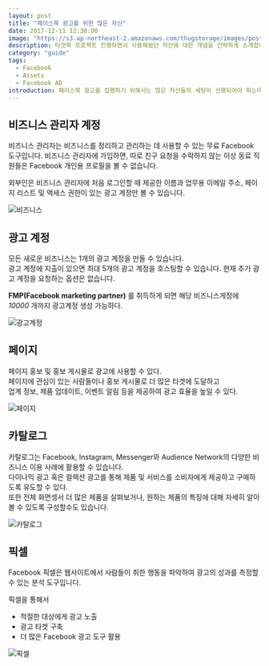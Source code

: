 ```yaml
---
layout: post
title: "페이스북 광고를 위한 많은 자산"
date: 2017-12-11 12:30:00
image: "https://s3.ap-northeast-2.amazonaws.com/thugstorage/images/postcover/facebookadcover.jpg"
description: 타겟북 프로젝트 진행하면서 사용해봤던 자산에 대한 개념을 간략하게 소개합니다.
category: "guide"
tags:
  - Facebook
  - Assets
  - Facebook AD
introduction: 페이스북 광고를 집행하기 위해서는 많은 자산들의 세팅이 선행되어야 하는데...
---
```


## 비즈니스 관리자 계정

비즈니스 관리자는 비즈니스를 정리하고 관리하는 데 사용할 수 있는 무료 Facebook 도구입니다. 비즈니스 관리자에 가입하면, 따로 친구 요청을 수락하지 않는 이상 동료 직원들은 Facebook 개인용 프로필을 볼 수 없습니다.

외부인은 비즈니스 관리자에 처음 로그인할 때 제공한 이름과 업무용 이메일 주소, 페이지 리스트 및 액세스 권한이 있는 광고 계정만 볼 수 있습니다.

![비즈니스](https://s3.ap-northeast-2.amazonaws.com/thugstorage/images/post/asset_business.png "비즈니스")

## 광고 계정

모든 새로운 비즈니스는 1개의 광고 계정을 만들 수 있습니다.<br />
광고 계정에 지출이 있으면 최대 5개의 광고 계정을 호스팅할 수 있습니다. 현재 추가 광고 계정을 요청하는 옵션은 없습니다.

**FMP(Facebook marketing partner)** 를 취득하게 되면 해당 비즈니스게정에 _10000_ 개까지 광고계정 생성 가능하다.

![광고계정](https://s3.ap-northeast-2.amazonaws.com/thugstorage/images/post/asset_adaccount.png "광고계정")

## 페이지

페이지 홍보 및 홍보 게시물로 광고에 사용할 수 있다.<br />
페이지에 관심이 있는 사람들이나 홍보 게시물로 더 많은 타겟에 도달하고<br />
업계 정보, 제품 업데이트, 이벤트 알림 등을 제공하여 광고 효율을 높일 수 있다.

![페이지](https://s3.ap-northeast-2.amazonaws.com/thugstorage/images/post/asset_page.png "페이지")

## 카탈로그

카탈로그는 Facebook, Instagram, Messenger와 Audience Network의 다양한 비즈니스 이용 사례에 활용할 수 있습니다.<br />
다이나믹 광고 혹은 컬렉션 광고를 통해 제품 및 서비스를 소비자에게 제공하고 구매하도록 유도할 수 있다.<br />
또한 전체 화면셍서 더 많은 제품을 살펴보거나, 원하는 제품의 특징에 대해 자세히 알아볼 수 있도록 구성할수도 있습니다.

![카탈로그](https://s3.ap-northeast-2.amazonaws.com/thugstorage/images/post/asset_catalog.png "카탈로그")

## 픽셀

Facebook 픽셀은 웹사이트에서 사람들이 취한 행동을 파악하여 광고의 성과를 측정할 수 있는 분석 도구입니다.<br />

픽셀을 통해서

- 적절한 대상에게 광고 노출
- 광고 타겟 구축
- 더 많은 Facebook 광고 도구 활용

![픽셀](https://s3.ap-northeast-2.amazonaws.com/thugstorage/images/post/asset_pixel.jpg "픽셀")
